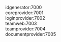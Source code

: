 idgenerator:7000  
coreprovider:7001  
loginprovider:7002  
teamweb:7003  
teamprovider:7004  
documentprovider:7005
